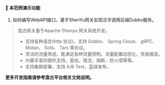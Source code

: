 #### :mushroom: 本范例演示功能

1. 如何编写WebAPI接口，基于ShenYu网关实现泛华调用后端Dubbo服务。

> 盘古网关基于Apache Shenyu 网关系统开发。
>  - 支持各种语言(http 协议)，支持 Dubbo、 Spring Cloud、 gRPC、 Motan、 Sofa、 Tars 等协议。
>  - 灵活的流量筛选，能满足各种流量控制。流量配置动态化，性能极高。
>  - 内置丰富的插件支持，鉴权，限流，熔断，防火墙等等。
>  - 支持集群部署，支持 A/B Test，蓝绿发布。

**更多开发指南请参考盘古平台相关文档说明。**